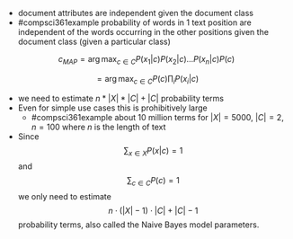 - document attributes are independent given the document class 
- #compsci361example probability of words in 1 text position are independent of the words occurring in the other positions given the document class (given a particular class)

$$
c_{MAP} = \arg \max_{c \in C}{P(x_1|c) P(x_2|c) \ldots P(x_n|c)}{P(c)}
$$

$$
= \arg \max_{c \in C} P(c) \prod_{i} P(x_i|c)
$$
- we need to estimate $n* |X|*|C|+|C|$ probability terms
- Even for simple use cases this is prohibitively large
	- #compsci361example  about 10 million terms for $|X| = 5000$, $|C|=2$, $n=100$ where $n$ is the length of text
- Since $$\sum_{x \in X} P(x|c) = 1$$ and $$\sum_{c \in C} P(c) = 1$$ we only need to estimate $$n \cdot (|X| - 1) \cdot |C| + |C| - 1$$ probability terms, also called the Naive Bayes model parameters.

